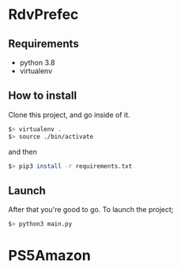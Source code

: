 # RdvPrefec

## Requirements
- python 3.8
- virtualenv

## How to install

Clone this project, and go inside of it.
```bash
$> virtualenv .
$> source ./bin/activate
```

and then
```bash
$> pip3 install -r requirements.txt
```

## Launch
After that you're good to go. To launch the project;
```bash
$> python3 main.py
```
# PS5Amazon
